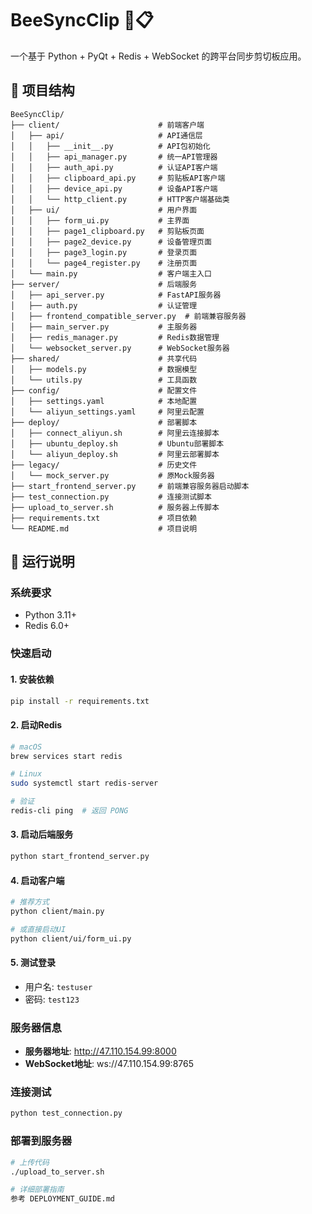 # BeeSyncClip 🐝📋

一个基于 Python + PyQt + Redis + WebSocket 的跨平台同步剪切板应用。

## 📁 项目结构

```
BeeSyncClip/
├── client/                      # 前端客户端
│   ├── api/                     # API通信层
│   │   ├── __init__.py          # API包初始化
│   │   ├── api_manager.py       # 统一API管理器
│   │   ├── auth_api.py          # 认证API客户端
│   │   ├── clipboard_api.py     # 剪贴板API客户端
│   │   ├── device_api.py        # 设备API客户端
│   │   └── http_client.py       # HTTP客户端基础类
│   ├── ui/                      # 用户界面
│   │   ├── form_ui.py           # 主界面
│   │   ├── page1_clipboard.py   # 剪贴板页面
│   │   ├── page2_device.py      # 设备管理页面
│   │   ├── page3_login.py       # 登录页面
│   │   └── page4_register.py    # 注册页面
│   └── main.py                  # 客户端主入口
├── server/                      # 后端服务
│   ├── api_server.py            # FastAPI服务器
│   ├── auth.py                  # 认证管理
│   ├── frontend_compatible_server.py  # 前端兼容服务器
│   ├── main_server.py           # 主服务器
│   ├── redis_manager.py         # Redis数据管理
│   └── websocket_server.py      # WebSocket服务器
├── shared/                      # 共享代码
│   ├── models.py                # 数据模型
│   └── utils.py                 # 工具函数
├── config/                      # 配置文件
│   ├── settings.yaml            # 本地配置
│   └── aliyun_settings.yaml     # 阿里云配置
├── deploy/                      # 部署脚本
│   ├── connect_aliyun.sh        # 阿里云连接脚本
│   ├── ubuntu_deploy.sh         # Ubuntu部署脚本
│   └── aliyun_deploy.sh         # 阿里云部署脚本
├── legacy/                      # 历史文件
│   └── mock_server.py           # 原Mock服务器
├── start_frontend_server.py     # 前端兼容服务器启动脚本
├── test_connection.py           # 连接测试脚本
├── upload_to_server.sh          # 服务器上传脚本
├── requirements.txt             # 项目依赖
└── README.md                    # 项目说明
```

## 🚀 运行说明

### 系统要求
- Python 3.11+
- Redis 6.0+

### 快速启动

#### 1. 安装依赖
```bash
pip install -r requirements.txt
```

#### 2. 启动Redis
```bash
# macOS
brew services start redis

# Linux
sudo systemctl start redis-server

# 验证
redis-cli ping  # 返回 PONG
```

#### 3. 启动后端服务
```bash
python start_frontend_server.py
```

#### 4. 启动客户端
```bash
# 推荐方式
python client/main.py

# 或直接启动UI
python client/ui/form_ui.py
```

#### 5. 测试登录
- 用户名: `testuser`
- 密码: `test123`

### 服务器信息
- **服务器地址**: http://47.110.154.99:8000
- **WebSocket地址**: ws://47.110.154.99:8765

### 连接测试
```bash
python test_connection.py
```

### 部署到服务器
```bash
# 上传代码
./upload_to_server.sh

# 详细部署指南
参考 DEPLOYMENT_GUIDE.md
```
